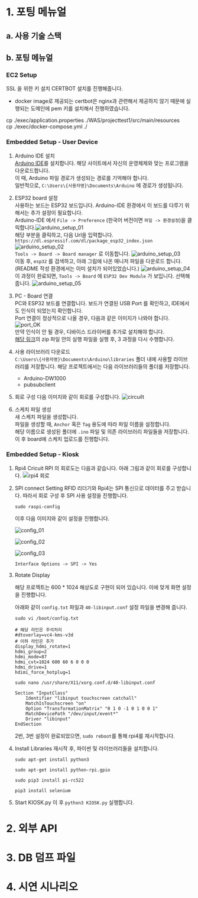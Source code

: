 # 1. 포팅 메뉴얼

## a. 사용 기술 스택

## b. 포팅 메뉴얼

### EC2 Setup
SSL 을 위한 키 설치
CERTBOT 설치를 진행해줍니다.
- docker image로 제공되는 certbot은 nginx과 관련해서 제공하지 않기 때문에 실행되는 도메인에 pem 키를 설치해서 진행하였습니다.
 

cp ./exec/application.properties ./WAS/projecttest1/src/main/resources
<br>
cp ./exec/docker-compose.yml ./

### Embedded Setup - User Device

1. Arduino IDE 설치<br>
    [Arduino IDE](https://www.arduino.cc/en/software)를 설치합니다.
    해당 사이트에서 자신의 운영체제와 맞는 프로그램을 다운로드합니다.<br>
    이 때, Arduino 파일 경로가 생성되는 경로를 기억해야 합니다.<br>
    일반적으로, `C:\Users\{사용자명}\Documents\Arduino` 에 경로가 생성됩니다.
2. ESP32 board 설정<br>
    사용하는 보드는 ESP32 보드입니다. Arduino-IDE 환경에서 이 보드를 다루기 위해서는 추가 설정이 필요합니다.<br>Arduino-IDE 에서 `File -> Preference` (한국어 버전이면 `파일 -> 환경설정`)을 클릭합니다.![arduino_setup_01](./docs/arduino_setup_01.PNG)<br>
    해당 부분을 클릭하고, 다음 Url을 입력합니다.<br>
    `https://dl.espressif.com/dl/package_esp32_index.json`
    ![arduino_setup_02](./docs/arduino_setup_02.PNG)<br>
    `Tools -> Board -> Board manager` 로 이동합니다.
    ![arduino_setup_03](./docs/arduino_setup_03.PNG)<br>
    이동 후, `esp32` 를 검색하고, 아래 그림에 나온 매니저 파일을 다운로드 합니다.<br>
    (README 작성 환경에서는 이미 설치가 되어있었습니다.)
    ![arduino_setup_04](./docs/arduino_setup_04.PNG)<br>
    이 과정이 완료되면, `Tools -> Board` 에 `ESP32 Dev Module` 가 보입니다. 선택해 줍니다.
    ![arduino_setup_05](./docs/arduino_setup_05.PNG)
3. PC - Board 연결<br>
    PC와 ESP32 보드를 연결합니다. 보드가 연결된 USB Port 를 확인하고, IDE에서도 인식이 되었는지 확인합니다.<br>
    Port 연결이 정상적으로 나올 경우, 다음과 같은 이미지가 나와야 합니다.
    ![port_OK](./docs/arduino_setup_06.PNG)<br>
    만약 인식이 안 될 경우, 디바이스 드라이버를 추가로 설치해야 합니다.<br>
    [해당 링크](https://www.silabs.com/documents/public/software/CP210x_Windows_Drivers.zip)의 zip 파일 안의 실행 파일을 실행 후, 3 과정을 다시 수행합니다.

4. 사용 라이브러리 다운로드<br>
    `C:\Users\{사용자명}\Documents\Arduino\libraries` 폴더 내에 사용할 라이브러리를 저장합니다.
    해당 프로젝트에서는 다음 라이브러리들의 폴더를 저장합니다.
    - Arduino-DW1000
    - pubsubclient
5. 회로 구성
    다음 이미지와 같이 회로를 구성합니다.
    ![circuilt](./docs/esp32_UWB_circuit.jpg)
6. 스케치 파일 생성<br>
    새 스케치 파일을 생성합니다.<br>
    파일을 생성할 때, `Anchor` 혹은 `Tag` 용도에 따라 파일 이름을 설정합니다.<br>
    해당 이름으로 생성된 폴더에 `.ino` 파일 및 의존 라이브러리 파일들을 저장합니다.<br>
    이 후 board에 스케치 업로드를 진행합니다.

### Embedded Setup - Kiosk

1. Rpi4 Cricuit
   RPI 의 회로도는 다음과 같습니다. 아래 그림과 같이 회로를 구성합니다.
   ![rpi4 회로](./docs/rpi4_circuit.PNG)

2. SPI connect Setting
    RFID 리더기와 Rpi4는 SPI 통신으로 데이터를 주고 받습니다. 따라서 회로 구성 후 SPI 사용 설정을 진행합니다.

    `sudo raspi-config`

    이후 다음 이미지와 같이 설정을 진행합니다.

    ![config_01](./docs/raspi-config01.PNG)

    ![config_02](./docs/raspi-config02.PNG)

    ![config_03](./docs/raspi-config03.PNG)

    `Interface Options -> SPI -> Yes`

3. Rotate Display
        
    해당 프로젝트는 600 * 1024 해상도로 구현이 되어 있습니다. 이에 맞게 화면 설정을 진행합니다.

    아래와 같이 `config.txt` 파일과 `40-libinput.conf` 설정 파일을 변경해 줍니다.

    `sudo vi /boot/config.txt`

    ```
    # 해당 라인은 주석처리
    #dtoverlay=vc4-kms-v3d
    # 이하 라인은 추가
    display_hdmi_rotate=1
    hdmi_group=2
    hdmi_mode=87
    hdmi_cvt=1024 600 60 6 0 0 0
    hdmi_drive=1
    hdimi_force_hotplug=1
    ```

    `sudo nano /usr/share/X11/xorg.conf.d/40-libinput.conf`

    ```
    Section "InputClass"
        Identifier "libinput touchscreen catchall"
        MatchIsTouchscreen "on"
        Option "TransformationMatrix" "0 1 0 -1 0 1 0 0 1"
        MatchDevicePath "/dev/input/event*"
        Driver "libinput"
    EndSection
    ```

    2번, 3번 설정이 완료되었으면, `sudo reboot`를 통해 rpi4를 재시작합니다.

4. Install Libraries
    재시작 후, 파이썬 및 라이브러리들을 설치합니다.

    `sudo apt-get install python3`

    `sudo apt-get install python-rpi.gpio`

    `sudo pip3 install pi-rc522`

    `pip3 install selenium`

5. Start KIOSK.py
    이 후 `python3 KIOSK.py` 실행합니다.

# 2. 외부 API

# 3. DB 덤프 파일

# 4. 시연 시나리오

